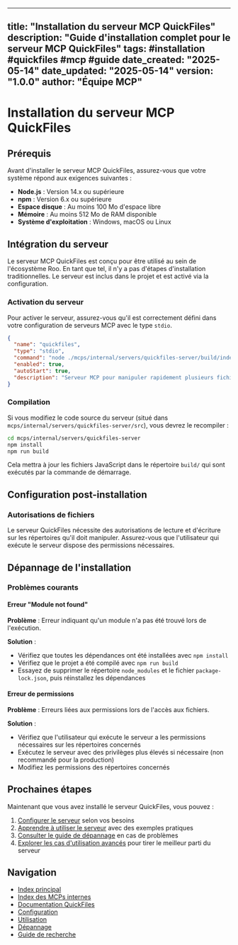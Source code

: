 ﻿<!-- START_SECTION: metadata -->
---
title: "Installation du serveur MCP QuickFiles"
description: "Guide d'installation complet pour le serveur MCP QuickFiles"
tags: #installation #quickfiles #mcp #guide
date_created: "2025-05-14"
date_updated: "2025-05-14"
version: "1.0.0"
author: "Équipe MCP"
---
<!-- END_SECTION: metadata -->

# Installation du serveur MCP QuickFiles

<!-- START_SECTION: prerequisites -->
## Prérequis

Avant d'installer le serveur MCP QuickFiles, assurez-vous que votre système répond aux exigences suivantes :

- **Node.js** : Version 14.x ou supérieure
- **npm** : Version 6.x ou supérieure
- **Espace disque** : Au moins 100 Mo d'espace libre
- **Mémoire** : Au moins 512 Mo de RAM disponible
- **Système d'exploitation** : Windows, macOS ou Linux
<!-- END_SECTION: prerequisites -->

<!-- START_SECTION: installation_steps -->
## Intégration du serveur

Le serveur MCP QuickFiles est conçu pour être utilisé au sein de l'écosystème Roo. En tant que tel, il n'y a pas d'étapes d'installation traditionnelles. Le serveur est inclus dans le projet et est activé via la configuration.

### Activation du serveur

Pour activer le serveur, assurez-vous qu'il est correctement défini dans votre configuration de serveurs MCP avec le type `stdio`.

```json
{
  "name": "quickfiles",
  "type": "stdio",
  "command": "node ./mcps/internal/servers/quickfiles-server/build/index.js",
  "enabled": true,
  "autoStart": true,
  "description": "Serveur MCP pour manipuler rapidement plusieurs fichiers"
}
```

### Compilation

Si vous modifiez le code source du serveur (situé dans `mcps/internal/servers/quickfiles-server/src`), vous devrez le recompiler :

```bash
cd mcps/internal/servers/quickfiles-server
npm install
npm run build
```

Cela mettra à jour les fichiers JavaScript dans le répertoire `build/` qui sont exécutés par la commande de démarrage.
<!-- END_SECTION: installation_steps -->

<!-- START_SECTION: post_installation -->
## Configuration post-installation

### Autorisations de fichiers

Le serveur QuickFiles nécessite des autorisations de lecture et d'écriture sur les répertoires qu'il doit manipuler. Assurez-vous que l'utilisateur qui exécute le serveur dispose des permissions nécessaires.


<!-- END_SECTION: post_installation -->

<!-- START_SECTION: troubleshooting -->
## Dépannage de l'installation

### Problèmes courants

#### Erreur "Module not found"

**Problème** : Erreur indiquant qu'un module n'a pas été trouvé lors de l'exécution.

**Solution** :
- Vérifiez que toutes les dépendances ont été installées avec `npm install`
- Vérifiez que le projet a été compilé avec `npm run build`
- Essayez de supprimer le répertoire `node_modules` et le fichier `package-lock.json`, puis réinstallez les dépendances

#### Erreur de permissions

**Problème** : Erreurs liées aux permissions lors de l'accès aux fichiers.

**Solution** :
- Vérifiez que l'utilisateur qui exécute le serveur a les permissions nécessaires sur les répertoires concernés
- Exécutez le serveur avec des privilèges plus élevés si nécessaire (non recommandé pour la production)
- Modifiez les permissions des répertoires concernés
<!-- END_SECTION: troubleshooting -->

<!-- START_SECTION: next_steps -->
## Prochaines étapes

Maintenant que vous avez installé le serveur QuickFiles, vous pouvez :

1. [Configurer le serveur](CONFIGURATION.md) selon vos besoins
2. [Apprendre à utiliser le serveur](USAGE.md) avec des exemples pratiques
3. [Consulter le guide de dépannage](TROUBLESHOOTING.md) en cas de problèmes
4. [Explorer les cas d'utilisation avancés](../../docs/quickfiles-use-cases.md) pour tirer le meilleur parti du serveur
<!-- END_SECTION: next_steps -->

<!-- START_SECTION: navigation -->
## Navigation

- [Index principal](../../../INDEX.md)
- [Index des MCPs internes](../../INDEX.md)
- [Documentation QuickFiles](./README.md)
- [Configuration](./CONFIGURATION.md)
- [Utilisation](./USAGE.md)
- [Dépannage](./TROUBLESHOOTING.md)
- [Guide de recherche](../../../SEARCH.md)
<!-- END_SECTION: navigation -->